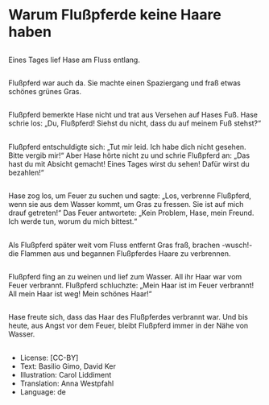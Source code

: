 # Warum Flußpferde keine Haare haben

##
Eines Tages lief Hase am Fluss entlang.

##
Flußpferd war auch da. Sie machte einen Spaziergang und fraß etwas schönes grünes Gras.

##
Flußpferd bemerkte Hase nicht und trat aus Versehen auf Hases Fuß. Hase schrie los: „Du, Flußpferd! Siehst du nicht, dass du auf meinem Fuß stehst?“

##
Flußpferd entschuldigte sich: „Tut mir leid. Ich habe dich nicht gesehen. Bitte vergib mir!“ Aber Hase hörte nicht zu und schrie Flußpferd an: „Das hast du mit Absicht gemacht! Eines Tages wirst du sehen! Dafür wirst du bezahlen!“

##
Hase zog los, um Feuer zu suchen und sagte: „Los, verbrenne Flußpferd, wenn sie aus dem Wasser kommt, um Gras zu fressen. Sie ist auf mich drauf getreten!“ Das Feuer antwortete: „Kein Problem, Hase, mein Freund. Ich werde tun, worum du mich bittest.“

##
Als Flußpferd später weit vom Fluss entfernt Gras fraß, brachen -wusch!- die Flammen aus und begannen Flußpferdes Haare zu verbrennen.

##
Flußpferd fing an zu weinen und lief zum Wasser. All ihr Haar war vom Feuer verbrannt. Flußpferd schluchzte: „Mein Haar ist im Feuer verbrannt! All mein Haar ist weg! Mein schönes Haar!“

##
Hase freute sich, dass das Haar des Flußpferdes verbrannt war. Und bis heute, aus Angst vor dem Feuer, bleibt Flußpferd immer in der Nähe von Wasser.

##
* License: [CC-BY]
* Text: Basilio Gimo, David Ker
* Illustration: Carol Liddiment
* Translation: Anna Westpfahl
* Language: de
